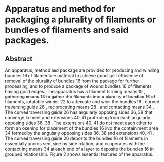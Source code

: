 # Apparatus and method for packaging a plurality of filaments or bundles of filaments and said packages.

## Abstract
An apparatus, method and package are provided for producing and winding bundles 16 of filamentary material to achieve good split efficiency of removal of the plurality of bundles 16 from the package for further processing, and to produce a package of wound bundles 16 of filaments having good edges. The apparatus has a filament forming means 10 , gathering means 18 to gather the filaments into a plurality of bundles 16 of filaments, rotatable winder 22 to attenuate and wind the bundles 16 , curved traversing guide 26 , reciprocating means 28 , and contacting means 34 . The curved traversing guide 26 has angularly opposing sides 36, 38 that converge to meet and extensions 40, 41 protruding from each angularly opposing sides 36, 38 . The extensions 40, 41 do not meet each other to form an opening for placement of the bundles 16 into the contain ment area 34 formed by the angularly opposing sides 36, 38 and extensions 40, 41 . The curved traversing guide 26 deposits the bundles 16 of filaments in essentially uncros sed, side by side relation, and cooperates with the contact ing means 34 at each end of a layer to deposite the bundles 16 in grouped relationship. Figure 2 shows essential features of the apparatus.